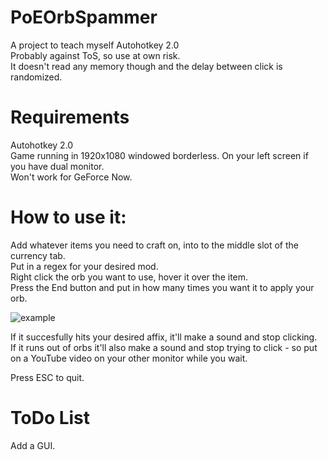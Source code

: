 # PoEOrbSpammer
A project to teach myself Autohotkey 2.0  
Probably against ToS, so use at own risk.   
It doesn't read any memory though and the delay between click is randomized.
# Requirements
Autohotkey 2.0  
Game running in 1920x1080 windowed borderless. On your left screen if you have dual monitor.  
Won't work for GeForce Now.
# How to use it:
Add whatever items you need to craft on, into to the middle slot of the currency tab.  
Put in a regex for your desired mod.  
Right click the orb you want to use, hover it over the item.  
Press the End button and put in how many times you want it to apply your orb.

![example](https://github.com/user-attachments/assets/0b22470c-a93a-46a2-b78c-6cb2a941f8d4)


If it succesfully hits your desired affix, it'll make a sound and stop clicking.  
If it runs out of orbs it'll also make a sound and stop trying to click - so put on a YouTube video on your other monitor while you wait.

Press ESC to quit.

# ToDo List
Add a GUI.


